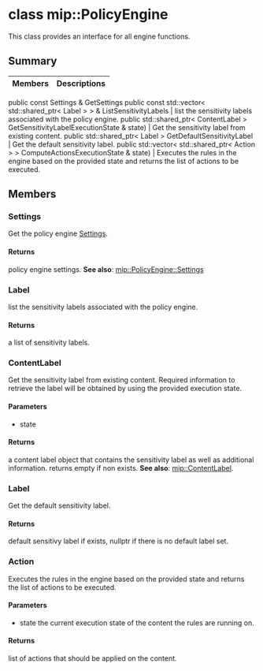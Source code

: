 # class mip::PolicyEngine 
This class provides an interface for all engine functions.
## Summary
 Members                        | Descriptions                                
--------------------------------|---------------------------------------------
public const Settings & GetSettings
public const std::vector< std::shared_ptr< Label > > & ListSensitivityLabels | list the sensitivity labels associated with the policy engine.
public std::shared_ptr< ContentLabel > GetSensitivityLabelExecutionState & state) | Get the sensitivity label from existing content.
public std::shared_ptr< Label > GetDefaultSensitivityLabel | Get the default sensitivity label.
public std::vector< std::shared_ptr< Action > > ComputeActionsExecutionState & state) | Executes the rules in the engine based on the provided state and returns the list of actions to be executed.
## Members
### Settings
Get the policy engine [Settings](#classmip_1_1_policy_engine_1_1_settings).
#### Returns
policy engine settings. 
**See also**: [mip::PolicyEngine::Settings](#classmip_1_1_policy_engine_1_1_settings)
### Label
list the sensitivity labels associated with the policy engine.
#### Returns
a list of sensitivity labels.
### ContentLabel
Get the sensitivity label from existing content.
Required information to retrieve the label will be obtained by using the provided execution state. 
#### Parameters
* state 
#### Returns
a content label object that contains the sensitivity label as well as additional information. returns empty if non exists. 
**See also**: [mip::ContentLabel](#classmip_1_1_content_label).
### Label
Get the default sensitivity label.
#### Returns
default sensitivy label if exists, nullptr if there is no default label set.
### Action
Executes the rules in the engine based on the provided state and returns the list of actions to be executed.
#### Parameters
* state the current execution state of the content the rules are running on. 
#### Returns
list of actions that should be applied on the content.